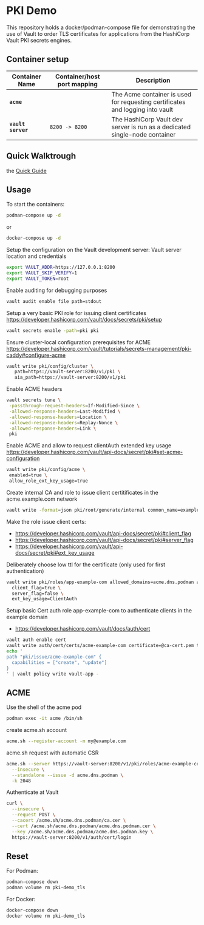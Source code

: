 # PKI Demo

This repository holds a docker/podman-compose file for demonstrating the use of Vault
to order TLS certificates for applications from the HashiCorp Vault PKI secrets
engines.

## Container setup
| Container Name     | Container/host port mapping | Description                                                                                          |
| ------------------ | --------------------------- | ---------------------------------------------------------------------------------------------------- |
| **`acme`**      |                             | The Acme container is used for requesting certificates and logging into vault     |
| **`vault server`** | `8200 -> 8200`              | The HashiCorp Vault dev server is run as a dedicated single-node container                           |
## Quick Walktrough
 the [Quick Guide](step-by-step)

## Usage
To start the containers:
```bash
podman-compose up -d
```
or
```bash
docker-compose up -d
```

Setup the configuration on the Vault development server:
Vault server location and credentials
```bash
export VAULT_ADDR=https://127.0.0.1:8200
export VAULT_SKIP_VERIFY=1
export VAULT_TOKEN=root
```

Enable auditing for debugging purposes
```bash
vault audit enable file path=stdout
```

Setup a very basic PKI role for issuing client certificates
https://developer.hashicorp.com/vault/docs/secrets/pki/setup
```bash
vault secrets enable -path=pki pki
```

Ensure cluster-local configuration prerequisites for ACME
https://developer.hashicorp.com/vault/tutorials/secrets-management/pki-caddy#configure-acme
```bash
vault write pki/config/cluster \
   path=https://vault-server:8200/v1/pki \
   aia_path=https://vault-server:8200/v1/pki
```

Enable ACME headers
```bash
vault secrets tune \
 -passthrough-request-headers=If-Modified-Since \
 -allowed-response-headers=Last-Modified \
 -allowed-response-headers=Location \
 -allowed-response-headers=Replay-Nonce \
 -allowed-response-headers=Link \
 pki
```

Enable ACME and allow to request clientAuth extended key usage
https://developer.hashicorp.com/vault/api-docs/secret/pki#set-acme-configuration
```bash
vault write pki/config/acme \
 enabled=true \
 allow_role_ext_key_usage=true
```

Create internal CA and role to issue client certitificates in the acme.example.com network
```bash
vault write -format=json pki/root/generate/internal common_name=example.com ttl=768h | jq -r '.data.issuing_ca' > ca-cert.pem
```

Make the role issue client certs:
 - https://developer.hashicorp.com/vault/api-docs/secret/pki#client_flag
 - https://developer.hashicorp.com/vault/api-docs/secret/pki#server_flag
 - https://developer.hashicorp.com/vault/api-docs/secret/pki#ext_key_usage

 Deliberately choose low ttl for the certificate (only used for first
 authentication)
```bash
vault write pki/roles/app-example-com allowed_domains=acme.dns.podman allow_subdomains=true allow_bare_domains=true max_ttl=5m ttl=2m \
  client_flag=true \
  server_flag=false \
  ext_key_usage=ClientAuth
```

Setup basic Cert auth role app-example-com to authenticate clients in the example domain
 - https://developer.hashicorp.com/vault/docs/auth/cert
```bash
vault auth enable cert
vault write auth/cert/certs/acme-example-com certificate=@ca-cert.pem token_ttl=5m token_max_ttl=10m token_period=5m policies=vault-acme 
echo '
path "pki/issue/acme-example-com" {
  capabilities = ["create", "update"]
}
' | vault policy write vault-app -
```

## ACME
Use the shell of the acme pod
```bash
podman exec -it acme /bin/sh
```

create acme.sh account
```bash
acme.sh --register-account -m my@example.com
```

acme.sh request with automatic CSR
```bash
acme.sh --server https://vault-server:8200/v1/pki/roles/acme-example-com/acme/directory \
  --insecure \
  --standalone --issue -d acme.dns.podman \
  -k 2048
```

Authenticate at Vault
```bash
curl \
  --insecure \
  --request POST \
  --cacert /acme.sh/acme.dns.podman/ca.cer \
  --cert /acme.sh/acme.dns.podman/acme.dns.podman.cer \
  --key /acme.sh/acme.dns.podman/acme.dns.podman.key \
  https://vault-server:8200/v1/auth/cert/login
```
## Reset

For Podman:
```bash
podman-compose down
podman volume rm pki-demo_tls
```

For Docker:
```bash
docker-compose down
docker volume rm pki-demo_tls
```

